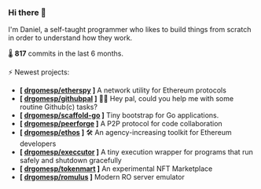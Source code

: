 ### Hi there 👋

I'm Daniel, a self-taught programmer who likes to build things from scratch in order to understand how they work.

🌡️ **817** commits in the last 6 months.

⚡ Newest projects:

- **[ **[drgomesp/etherspy](https://github.com/drgomesp/etherspy)** ]** A network utility for Ethereum protocols<br/>
- **[ **[drgomesp/githubpal](https://github.com/drgomesp/githubpal)** ]** 👷🏽 Hey pal, could you help me with some routine Github(c) tasks?<br/>
- **[ **[drgomesp/scaffold-go](https://github.com/drgomesp/scaffold-go)** ]** Tiny bootstrap for Go applications.<br/>
- **[ **[drgomesp/peerforge](https://github.com/drgomesp/peerforge)** ]** A P2P protocol for code collaboration<br/>
- **[ **[drgomesp/ethos](https://github.com/drgomesp/ethos)** ]** :hammer_and_wrench: An agency-increasing toolkit for Ethereum developers<br/>
- **[ **[drgomesp/execcutor](https://github.com/drgomesp/execcutor)** ]** A tiny execution wrapper for programs that run safely and shutdown gracefully<br/>
- **[ **[drgomesp/tokenmart](https://github.com/drgomesp/tokenmart)** ]** An experimental NFT Marketplace<br/>
- **[ **[drgomesp/romulus](https://github.com/drgomesp/romulus)** ]** Modern RO server emulator<br/>

